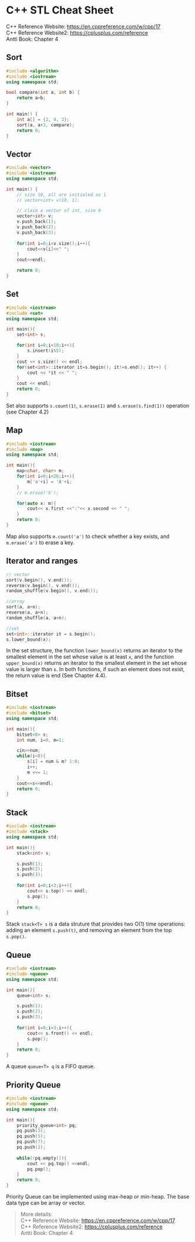 # C++ STL Cheat Sheet
C++ Reference Website: https://en.cppreference.com/w/cpp/17  
C++ Reference Website2: https://cplusplus.com/reference  
Antti Book: Chapter 4  

## Sort
```c++
#include <algorithm>
#include <iostream>
using namespace std;

bool compare(int a, int b) {
    return a>b;
}

int main() {
    int a[] = {2, 4, 3};
    sort(a, a+3, compare);
    return 0;
}
```

## Vector
```c++
#include <vector>
#include <iostream>
using namespace std;

int main() {
    // size 10, all are initialed as 1
    // vector<int> v(10, 1);

    // claim a vector of int, size 0
    vector<int> v;
    v.push_back(1);
    v.push_back(2);
    v.push_back(3);
    
    for(int i=0;i<v.size();i++){
        cout<<v[i]<<" ";
    }
    cout<<endl;

    return 0;
}
```

## Set
```c++
#include <iostream>
#include <set>
using namespace std;

int main(){
    set<int> s;

    for(int i=0;i<10;i++){
        s.insert(i%5);
    }
    cout << s.size() << endl;
    for(set<int>::iterator it=s.begin(); it!=s.end(); it++) {
        cout << *it << " ";
    }
    cout << endl;
    return 0;
}
```

Set also supports `s.count(1)`, `s.erase(1)` and `s.erase(s.find(1))` operation (see Chapter 4.2)

## Map
```c++
#include <iostream>
#include <map>
using namespace std;

int main(){
    map<char, char> m;
    for(int i=0;i<26;i++){
        m['a'+i] = 'A'+i;
    }
    // m.erase('b');

    for(auto x: m){
        cout<< x.first <<":"<< x.second << " ";
    }
    return 0;
}
```
Map also supports `m.count('a')` to check whether a key exists, and `m.erase('a')` to erase a key.

## Iterator and ranges
```c++
// vector
sort(v.begin(), v.end());
reverse(v.begin(), v.end());
random_shuffle(v.begin(), v.end());

//array
sort(a, a+n);
reverse(a, a+n);
random_shuffle(a, a+n);

//set
set<int>::iterator it = s.begin();
s.lower_bound(x);
```
In the set structure, the function `lower_bound(x)` returns an iterator to the smallest element in the set whose value is at least `x`, and the function `upper_bound(x)` returns an iterator to the smallest element in the set whose value is larger than `x`. In both functions, if such an element does not exist, the return value is end (See Chapter 4.4).

## Bitset
```c++
#include <iostream>
#include <bitset>
using namespace std;

int main(){
    bitset<8> s;
    int num, i=0, m=1;

    cin>>num;
    while(i<8){
        s[i] = num & m? 1:0;
        i++;
        m <<= 1;
    }
    cout<<s<<endl;
    return 0;
}
```

## Stack
```c++
#include <iostream>
#include <stack>
using namespace std;

int main(){
    stack<int> s;

    s.push(1);
    s.push(2);
    s.push(3);
    
    for(int i=0;i<3;i++){
        cout<< s.top() << endl;
        s.pop();
    }
    return 0;
}
```
Stack `stack<T> s` is a data struture that provides two O(1) time operations: adding an element `s.push(t)`, and removing an element from the top `s.pop()`.

## Queue
```c++
#include <iostream>
#include <queue>
using namespace std;

int main(){
    queue<int> s;

    s.push(1);
    s.push(2);
    s.push(3);
    
    for(int i=0;i<3;i++){
        cout<< s.front() << endl;
        s.pop();
    }
    return 0;
}
```
A queue `queue<T> q` is a FIFO queue.

## Priority Queue
```c++
#include <iostream>
#include <queue>
using namespace std;

int main(){
    priority_queue<int> pq;
    pq.push(3);
    pq.push(5);
    pq.push(7);
    pq.push(2);
    
    while(!pq.empty()){
        cout << pq.top() <<endl;
        pq.pop();
    }
    return 0;
}
```
Priority Queue can be implemented using max-heap or min-heap. The base data type can be array or vector.

> More details:  
> C++ Reference Website: https://en.cppreference.com/w/cpp/17  
> C++ Reference Website2: https://cplusplus.com/reference  
> Antti Book: Chapter 4  
